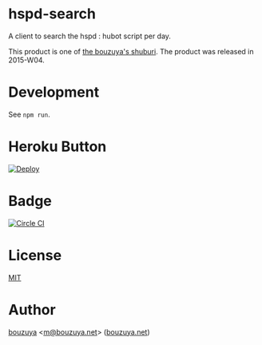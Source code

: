 # hspd-search

A client to search the hspd : hubot script per day.

This product is one of [the bouzuya's shuburi][shuburi]. The product was released in 2015-W04.

# Development

See `npm run`.

# Heroku Button

[![Deploy][heroku-button]][heroku-deploy]

# Badge

[![Circle CI][circle-ci-badge]][circle-ci]

# License

[MIT](LICENSE)

# Author

[bouzuya][] &lt;[m@bouzuya.net][email]&gt; ([bouzuya.net][url])

[shuburi]: http://shuburi.org/
[bouzuya]: https://github.com/bouzuya/
[email]: mailto:m@bouzuya.net
[url]: http://bouzuya.net
[circle-ci]: https://circleci.com/gh/bouzuya/hspd-search
[circle-ci-badge]: https://circleci.com/gh/bouzuya/hspd-search.svg?style=svg
[heroku-button]: https://www.herokucdn.com/deploy/button.png
[heroku-deploy]: https://heroku.com/deploy

